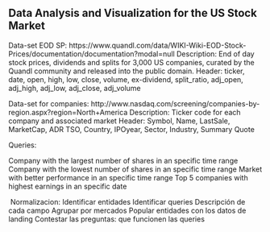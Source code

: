 <h2> Data Analysis and Visualization for the US Stock Market </h2>

<p>
Data-set EOD SP: https://www.quandl.com/data/WIKI-Wiki-EOD-Stock-Prices/documentation/documentation?modal=null
Description: End of day stock prices, dividends and splits for 3,000 US companies, curated by the Quandl community and released into the public domain.
Header: ticker, date, open, high, low, close, volume, ex-dividend, split_ratio, adj_open, adj_high, adj_low, adj_close, adj_volume
</p>

<p>
Data-set for companies: http://www.nasdaq.com/screening/companies-by-region.aspx?region=North+America
Description:  Ticker code for each company and associated market
Header: Symbol, Name, LastSale, MarketCap, ADR TSO, Country, IPOyear, Sector, Industry, Summary Quote
</p>


Queries:

Company with the largest number of shares in an specific time range
Company with the lowest number of shares in an specific time range
Market with better performance in an specific time range
Top 5 companies with highest earnings in an specific date



​
Normalizacion:
Identificar entidades
Identificar queries
Descripción de cada campo
Agrupar por mercados
Popular entidades con los datos de landing
Contestar las preguntas: que funcionen las queries






